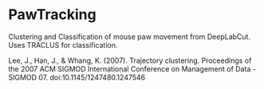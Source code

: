 # PawTracking
Clustering and Classification of mouse paw movement from DeepLabCut. Uses TRACLUS for classification.

Lee, J., Han, J., & Whang, K. (2007). Trajectory clustering. Proceedings of the 2007 ACM SIGMOD International Conference on Management of Data - SIGMOD 07. doi:10.1145/1247480.1247546
